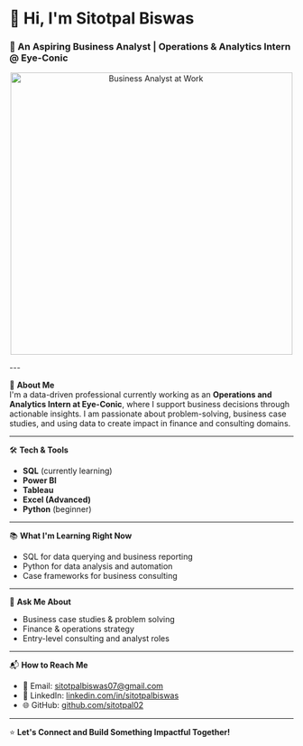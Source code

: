 # 👋 Hi, I'm Sitotpal Biswas  
### 💼 An Aspiring Business Analyst | Operations & Analytics Intern @ Eye-Conic

<p align="center">
  <img src="[https://raw.githubusercontent.com/sitotpal02/sitotpal02/main/business-analyst.gif.gif](https://github.com/Sitotpal02/Sitotpal-Biswas/blob/50fa6080f93a682ca7078f0cb761526eb0d6aea2/business-analyst.gif.gif)" alt="Business Analyst at Work" width="500"/>
</p>
---

🎯 **About Me**  
I'm a data-driven professional currently working as an **Operations and Analytics Intern at Eye-Conic**, where I support business decisions through actionable insights. I am passionate about problem-solving, business case studies, and using data to create impact in finance and consulting domains.

---

🛠 **Tech & Tools**
- **SQL** (currently learning)
- **Power BI**
- **Tableau**
- **Excel (Advanced)**
- **Python** (beginner)

---

📚 **What I'm Learning Right Now**
- SQL for data querying and business reporting  
- Python for data analysis and automation  
- Case frameworks for business consulting

---

💬 **Ask Me About**
- Business case studies & problem solving  
- Finance & operations strategy  
- Entry-level consulting and analyst roles

---

📬 **How to Reach Me**
- 📧 Email: [sitotpalbiswas07@gmail.com](mailto:sitotpalbiswas07@gmail.com)  
- 💼 LinkedIn: [linkedin.com/in/sitotpalbiswas](https://www.linkedin.com/in/sitotpalbiswas-b5172233b/)  
- 🌐 GitHub: [github.com/sitotpal02](https://github.com/sitotpal02)

---

⭐ **Let's Connect and Build Something Impactful Together!**
